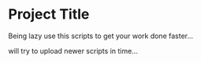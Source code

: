 # Project Title

Being lazy use this scripts to get your work done faster...

will  try to upload newer scripts in time...
